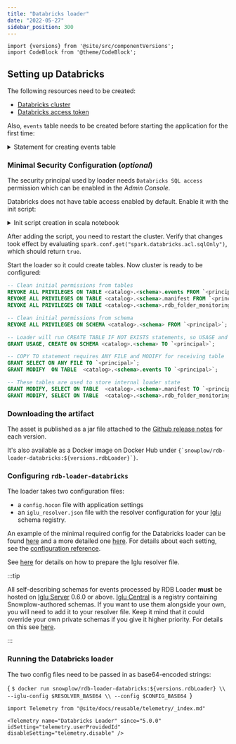 ```yaml
---
title: "Databricks loader"
date: "2022-05-27"
sidebar_position: 300
---
```


```mdx-code-block
import {versions} from '@site/src/componentVersions';
import CodeBlock from '@theme/CodeBlock';
```

## Setting up Databricks

The following resources need to be created:

- [Databricks cluster](https://docs.databricks.com/clusters/create-cluster.html)
- [Databricks access token](https://docs.databricks.com/dev-tools/api/latest/authentication.html)

Also, `events` table needs to be created before starting the application for the first time:

<details>
  <summary>Statement for creating events table</summary>
  <CodeBlock language="sql">{
`CREATE TABLE IF NOT EXISTS snowplow.events (
  -- App
  app_id                      VARCHAR(255),
  platform                    VARCHAR(255),
  -- Date/time
  etl_tstamp                  TIMESTAMP,
  collector_tstamp            TIMESTAMP       NOT NULL,
  dvce_created_tstamp         TIMESTAMP,
  -- Event
  event                       VARCHAR(128),
  event_id                    VARCHAR(36)     NOT NULL,
  txn_id                      INTEGER,
  -- Namespacing and versioning
  name_tracker                VARCHAR(128),
  v_tracker                   VARCHAR(100),
  v_collector                 VARCHAR(100)    NOT NULL,
  v_etl                       VARCHAR(100)    NOT NULL,
  -- User and visit
  user_id                     VARCHAR(255),
  user_ipaddress              VARCHAR(128),
  user_fingerprint            VARCHAR(128),
  domain_userid               VARCHAR(128),
  domain_sessionidx           SMALLINT,
  network_userid              VARCHAR(128),
  -- Location
  geo_country                 VARCHAR(2),
  geo_region                  VARCHAR(3),
  geo_city                    VARCHAR(75),
  geo_zipcode                 VARCHAR(15),
  geo_latitude                DOUBLE,
  geo_longitude               DOUBLE,
  geo_region_name             VARCHAR(100),
  -- IP lookups
  ip_isp                      VARCHAR(100),
  ip_organization             VARCHAR(128),
  ip_domain                   VARCHAR(128),
  ip_netspeed                 VARCHAR(100),
  -- Page
  page_url                    VARCHAR(4096),
  page_title                  VARCHAR(2000),
  page_referrer               VARCHAR(4096),
  -- Page URL components
  page_urlscheme              VARCHAR(16),
  page_urlhost                VARCHAR(255),
  page_urlport                INTEGER,
  page_urlpath                VARCHAR(3000),
  page_urlquery               VARCHAR(6000),
  page_urlfragment            VARCHAR(3000),
  -- Referrer URL components
  refr_urlscheme              VARCHAR(16),
  refr_urlhost                VARCHAR(255),
  refr_urlport                INTEGER,
  refr_urlpath                VARCHAR(6000),
  refr_urlquery               VARCHAR(6000),
  refr_urlfragment            VARCHAR(3000),
  -- Referrer details
  refr_medium                 VARCHAR(25),
  refr_source                 VARCHAR(50),
  refr_term                   VARCHAR(255),
  -- Marketing
  mkt_medium                  VARCHAR(255),
  mkt_source                  VARCHAR(255),
  mkt_term                    VARCHAR(255),
  mkt_content                 VARCHAR(500),
  mkt_campaign                VARCHAR(255),
  -- Custom structured event
  se_category                 VARCHAR(1000),
  se_action                   VARCHAR(1000),
  se_label                    VARCHAR(4096),
  se_property                 VARCHAR(1000),
  se_value                    DOUBLE,
  -- Ecommerce
  tr_orderid                  VARCHAR(255),
  tr_affiliation              VARCHAR(255),
  tr_total                    DECIMAL(18,2),
  tr_tax                      DECIMAL(18,2),
  tr_shipping                 DECIMAL(18,2),
  tr_city                     VARCHAR(255),
  tr_state                    VARCHAR(255),
  tr_country                  VARCHAR(255),
  ti_orderid                  VARCHAR(255),
  ti_sku                      VARCHAR(255),
  ti_name                     VARCHAR(255),
  ti_category                 VARCHAR(255),
  ti_price                    DECIMAL(18,2),
  ti_quantity                 INTEGER,
  -- Page ping
  pp_xoffset_min              INTEGER,
  pp_xoffset_max              INTEGER,
  pp_yoffset_min              INTEGER,
  pp_yoffset_max              INTEGER,
  -- User Agent
  useragent                   VARCHAR(1000),
  -- Browser
  br_name                     VARCHAR(50),
  br_family                   VARCHAR(50),
  br_version                  VARCHAR(50),
  br_type                     VARCHAR(50),
  br_renderengine             VARCHAR(50),
  br_lang                     VARCHAR(255),
  br_features_pdf             BOOLEAN,
  br_features_flash           BOOLEAN,
  br_features_java            BOOLEAN,
  br_features_director        BOOLEAN,
  br_features_quicktime       BOOLEAN,
  br_features_realplayer      BOOLEAN,
  br_features_windowsmedia    BOOLEAN,
  br_features_gears           BOOLEAN,
  br_features_silverlight     BOOLEAN,
  br_cookies                  BOOLEAN,
  br_colordepth               VARCHAR(12),
  br_viewwidth                INTEGER,
  br_viewheight               INTEGER,
  -- Operating System
  os_name                     VARCHAR(50),
  os_family                   VARCHAR(50),
  os_manufacturer             VARCHAR(50),
  os_timezone                 VARCHAR(255),
  -- Device/Hardware
  dvce_type                   VARCHAR(50),
  dvce_ismobile               BOOLEAN,
  dvce_screenwidth            INTEGER,
  dvce_screenheight           INTEGER,
  -- Document
  doc_charset                 VARCHAR(128),
  doc_width                   INTEGER,
  doc_height                  INTEGER,
  -- Currency
  tr_currency                 VARCHAR(3),
  tr_total_base               DECIMAL(18, 2),
  tr_tax_base                 DECIMAL(18, 2),
  tr_shipping_base            DECIMAL(18, 2),
  ti_currency                 VARCHAR(3),
  ti_price_base               DECIMAL(18, 2),
  base_currency               VARCHAR(3),
  -- Geolocation
  geo_timezone                VARCHAR(64),
  -- Click ID
  mkt_clickid                 VARCHAR(128),
  mkt_network                 VARCHAR(64),
  -- ETL tags
  etl_tags                    VARCHAR(500),
  -- Time event was sent
  dvce_sent_tstamp            TIMESTAMP,
  -- Referer
  refr_domain_userid          VARCHAR(128),
  refr_dvce_tstamp            TIMESTAMP,
  -- Session ID
  domain_sessionid            VARCHAR(128),
  -- Derived timestamp
  derived_tstamp              TIMESTAMP,
  -- Event schema
  event_vendor                VARCHAR(1000),
  event_name                  VARCHAR(1000),
  event_format                VARCHAR(128),
  event_version               VARCHAR(128),
  -- Event fingerprint
  event_fingerprint           VARCHAR(128),
  -- True timestamp
  true_tstamp                 TIMESTAMP,
  -- Collector timestamp date for partitioning
  collector_tstamp_date       DATE GENERATED ALWAYS AS (DATE(collector_tstamp))
)
PARTITIONED BY (collector_tstamp_date, event_name);
`}</CodeBlock>
</details>


### Minimal Security Configuration (_optional_)

The security principal used by loader needs `Databricks SQL access` permission which can be enabled in the _Admin Console_.

Databricks does not have table access enabled by default. Enable it with the 
init script:
<details>
  <summary>Init script creation in scala notebook</summary>
  <CodeBlock language="scala">{
`
dbutils.fs.put("dbfs:/databricks/init/set_spark_params.sh","""
|#!/bin/bash
|
|cat << 'EOF' > /databricks/driver/conf/00-custom-table-access.conf
|[driver] {
|  "spark.databricks.acl.sqlOnly" = "true"
|}
|EOF
""".stripMargin, true)
`}</CodeBlock>
</details>

After adding the script, you need to restart the cluster. Verify that changes took effect by 
evaluating `spark.conf.get("spark.databricks.acl.sqlOnly")`, which should return `true`.


Start the loader so it could create tables. Now cluster is ready to be configured:

```sql
-- Clean initial permissions from tables
REVOKE ALL PRIVILEGES ON TABLE <catalog>.<schema>.events FROM `<principal>`;
REVOKE ALL PRIVILEGES ON TABLE <catalog>.<schema>.manifest FROM `<principal>`;
REVOKE ALL PRIVILEGES ON TABLE <catalog>.<schema>.rdb_folder_monitoring FROM `<principal>`;

-- Clean initial permissions from schema
REVOKE ALL PRIVILEGES ON SCHEMA <catalog>.<schema> FROM `<principal>`;

-- Loader will run CREATE TABLE IF NOT EXISTS statements, so USAGE and CREATE and both required.
GRANT USAGE, CREATE ON SCHEMA <catalog>.<schema> TO `<principal>`;

-- COPY TO statement requires ANY FILE and MODIFY for receiving table
GRANT SELECT ON ANY FILE TO `<principal>`;
GRANT MODIFY  ON TABLE  <catalog>.<schema>.events TO `<principal>`;

-- These tables are used to store internal loader state
GRANT MODIFY, SELECT ON TABLE  <catalog>.<schema>.manifest TO `<principal>`;
GRANT MODIFY, SELECT ON TABLE  <catalog>.<schema>.rdb_folder_monitoring TO `<principal>`;
```

### Downloading the artifact

The asset is published as a jar file attached to the [Github release notes](https://github.com/snowplow/snowplow-rdb-loader/releases) for each version.

<p>It's also available as a Docker image on Docker Hub under <code>{`snowplow/rdb-loader-databricks:${versions.rdbLoader}`}</code>.</p>


### Configuring `rdb-loader-databricks`

The loader takes two configuration files:

- a `config.hocon` file with application settings
- an `iglu_resolver.json` file with the resolver configuration for your [Iglu](https://github.com/snowplow/iglu) schema registry.

An example of the minimal required config for the Databricks loader can be found [here](https://github.com/snowplow/snowplow-rdb-loader/blob/master/config/loader/aws/databricks.config.minimal.hocon) and a more detailed one [here](https://github.com/snowplow/snowplow-rdb-loader/blob/master/config/loader/aws/databricks.config.reference.hocon). For details about each setting, see the [configuration reference](/docs/destinations/warehouses-and-lakes/rdb/loading-transformed-data/rdb-loader-configuration-reference/index.md).

See [here](/docs/pipeline-components-and-applications/iglu/iglu-resolver/index.md) for details on how to prepare the Iglu resolver file.

:::tip

All self-describing schemas for events processed by RDB Loader **must** be hosted on [Iglu Server](/docs/pipeline-components-and-applications/iglu/iglu-repositories/iglu-server/index.md) 0.6.0 or above. [Iglu Central](/docs/pipeline-components-and-applications/iglu/iglu-repositories/iglu-central/index.md) is a registry containing Snowplow-authored schemas. If you want to use them alongside your own, you will need to add it to your resolver file. Keep it mind that it could override your own private schemas if you give it higher priority. For details on this see [here](https://discourse.snowplow.io/t/important-changes-to-iglu-centrals-api-for-schema-lists/5720#how-will-this-affect-my-snowplow-pipeline-3).

:::

### Running the Databricks loader

The two config files need to be passed in as base64-encoded strings:

<CodeBlock language="bash">{
`$ docker run snowplow/rdb-loader-databricks:${versions.rdbLoader} \\
--iglu-config $RESOLVER_BASE64 \\
--config $CONFIG_BASE64
`}</CodeBlock>

```mdx-code-block
import Telemetry from "@site/docs/reusable/telemetry/_index.md"

<Telemetry name="Databricks Loader" since="5.0.0" idSetting="telemetry.userProvidedId" disableSetting="telemetry.disable" />
```
